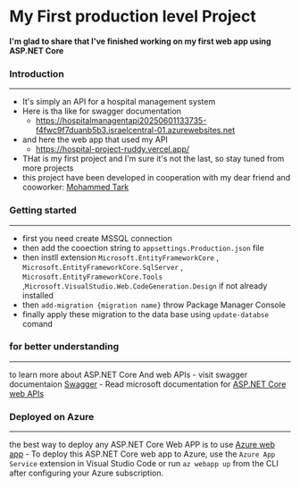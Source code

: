 # My First production level Project
**I'm glad to share that I've finished working on my first web app using ASP.NET Core** 



### Introduction
---
- It's simply an API for a hospital management system
- Here is tha like for swagger documentation
    - https://hospitalmanagentapi20250601133735-f4fwc9f7duanb5b3.israelcentral-01.azurewebsites.net
- and here the web app that used my API
   - https://hospital-project-ruddy.vercel.app/
- THat is my first project and I'm sure it's not the last, so stay tuned from more projects
- this project have been developed in cooperation with my dear friend and cooworker:  [Mohammed Tark](https://github.com/sezeef)






### Getting started
---
- first you need create MSSQL connection
- then add the cooection string to `appsettings.Production.json` file
- then instll extension `Microsoft.EntityFrameworkCore` , `Microsoft.EntityFrameworkCore.SqlServer` , `Microsoft.EntityFrameworkCore.Tools` ,`Microsoft.VisualStudio.Web.CodeGeneration.Design` if not already installed
- then `add-migration {migration name}` throw Package Manager Console
- finally apply these migration to the data base using `update-databse` comand
  





### for better understanding
---
to learn more about ASP.NET Core And web APIs
    - visit swagger documentaion [Swagger](https://swagger.io/docs/)
    - Read microsoft documentation for [ASP.NET Core web APIs](https://learn.microsoft.com/en-us/aspnet/core/tutorials/first-web-api?view=aspnetcore-9.0&tabs=visual-studio)






### Deployed on Azure
---
the best way to deploy any ASP.NET Core Web APP is to use [Azure web app](https://learn.microsoft.com/en-us/azure/app-service/) 
    - To deploy this ASP.NET Core web app to Azure, use the `Azure App Service` extension in Visual Studio Code or run `az webapp up` from the CLI after configuring your Azure subscription.  
